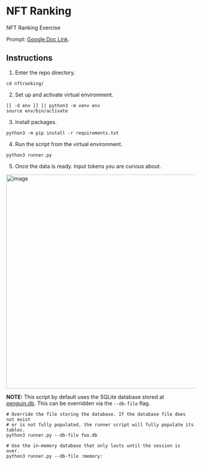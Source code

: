 # NFT Ranking
NFT Ranking Exercise

Prompt: [Google Doc Link](https://docs.google.com/document/d/10B-xaHM0yeb9dt4DCVO193pJvbC18QbWpk6HgGIebl8/edit?usp=sharing).

## Instructions

1. Enter the repo directory.

```
cd nftranking/
```

2. Set up and activate virtual environment.

```
[[ -d env ]] || python3 -m venv env
source env/bin/activate
```

3. Install packages.

```
python3 -m pip install -r requirements.txt
```

4. Run the script from the virtual environment.

```
python3 runner.py
```

5. Once the data is ready. Input tokens you are curious about.

<img width="571" alt="image" src="https://user-images.githubusercontent.com/409320/172351166-4ab38fc5-73dc-462c-a605-ec8c1b6a6b54.png">

**NOTE:** This script by default uses the SQLite database stored at [penguin.db](penguin.db). This can be overridden via the `--db-file` flag.

```
# Override the file storing the database. If the database file does not exist
# or is not fully populated, the runner script will fully populate its tables.
python3 runner.py --db-file foo.db

# Use the in-memory database that only lasts until the session is over.
python3 runner.py --db-file :memory:
```
